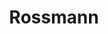 ---
title: "Rossmann"
url: /bad-frankenhausen-kyffhaeuser/rossmann-bahnhofstrasse/
shop: Drogerie
---